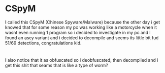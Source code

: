 # CSpyM
I called this CSpyM (Chinese Spyware/Malware) because the other day i get knowed that for some reason my pc was working like a motorcycle when it wasnt even running 1 program so i decided to investigate in my pc and I found an ascy variant and i decided to decompile and seems its little bit fud 51/69 detections, congratulations kid.
#
I also notice that it as obfuscated so i deobfuscated, then decompiled and i get this shit that seams that is like a type of worm?
